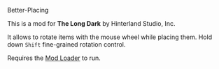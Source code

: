 Better-Placing


This is a mod for **The Long Dark** by Hinterland Studio, Inc.


It allows to rotate items with the mouse wheel while placing them.
Hold down `Shift` fine-grained rotation control.


Requires the [Mod Loader](https://github.com/zeobviouslyfakeacc/ModLoaderInstaller) to run.
